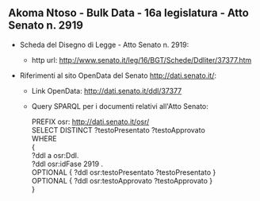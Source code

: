 ## Akoma Ntoso - Bulk Data - 16a legislatura - Atto Senato n. 2919 ##

* Scheda del Disegno di Legge - Atto Senato n. 2919:
	* http url: http://www.senato.it/leg/16/BGT/Schede/Ddliter/37377.htm

* Riferimenti al sito OpenData del Senato http://dati.senato.it/:
	* Link OpenData: http://dati.senato.it/ddl/37377
	* Query SPARQL per i documenti relativi all'Atto Senato:

        PREFIX osr: <http://dati.senato.it/osr/>  
		SELECT DISTINCT ?testoPresentato ?testoApprovato  
		WHERE  
		{  
		    ?ddl a osr:Ddl.  
		    ?ddl osr:idFase 2919 .  
		    OPTIONAL { ?ddl osr:testoPresentato ?testoPresentato }  
		    OPTIONAL { ?ddl osr:testoApprovato ?testoApprovato }  
		}
		